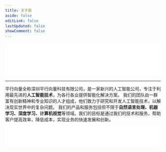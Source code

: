 ```yaml
---
title: 关于我
aside: false
editLink: false
lastUpdated: false
showComment: false
---
```

![头部图](../public/img/svg/about-me-header.svg)

---
平行向量全称深圳平行向量科技有限公司，是一家新兴的人工智能公司，专注于利用最先进的**人工智能技术**，为各行各业提供智能化解决方案。
我们的团队由一群富有创新精神和专业知识的人才组成，他们致力于研究和开发人工智能技术，以解决现实世界中的复杂问题。
我们的产品和服务包括但不限于**自然语言处理、机器学习、深度学习、计算机视觉**等领域。我们的目标是通过我们的技术和服务，帮助客户提高效率，降低成本，实现业务的快速发展和创新。

![尾部图](../public/img/svg/about-footer.svg)
